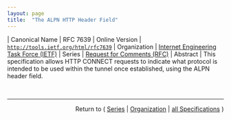 ```yaml
---
layout: page
title:  "The ALPN HTTP Header Field"
---
```


| Canonical Name | RFC 7639
| Online Version | [`http://tools.ietf.org/html/rfc7639`](http://tools.ietf.org/html/rfc7639)
| Organization | [Internet Engineering Task Force (IETF)](..)
| Series | [Request for Comments (RFC)](.)
| Abstract | This specification allows HTTP CONNECT requests to indicate what protocol is intended to be used within the tunnel once established, using the ALPN header field.

<br/>
<hr/>

<p style="text-align: right">Return to ( <a href="./">Series</a> | <a href="../">Organization</a> | <a href="../../">all Specifications</a> )</p>